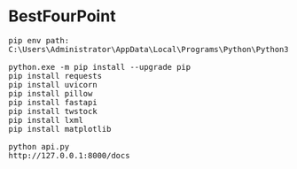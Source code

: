 # BestFourPoint

<pre>
pip env path:
C:\Users\Administrator\AppData\Local\Programs\Python\Python311\Scripts

python.exe -m pip install --upgrade pip
pip install requests
pip install uvicorn
pip install pillow
pip install fastapi
pip install twstock
pip install lxml
pip install matplotlib

python api.py
http://127.0.0.1:8000/docs
</pre>
